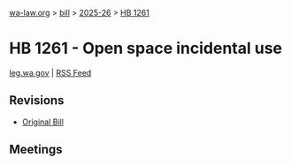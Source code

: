 [wa-law.org](/) > [bill](/bill/) > [2025-26](/bill/2025-26/) > [HB 1261](/bill/2025-26/hb/1261/)

# HB 1261 - Open space incidental use
[leg.wa.gov](https://app.leg.wa.gov/billsummary?BillNumber=1261&Year=2025&Initiative=false) | [RSS Feed](./rss.xml)

## Revisions
* [Original Bill](1/)

## Meetings